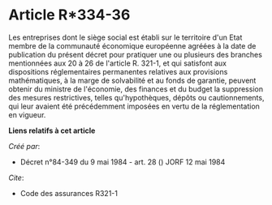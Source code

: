 # Article R*334-36

Les entreprises dont le siège social est établi sur le territoire d'un Etat membre de la communauté économique européenne
agréées à la date de publication du présent décret pour pratiquer une ou plusieurs des branches mentionnées aux 20 à 26 de
l'article R. 321-1, et qui satisfont aux dispositions réglementaires permanentes relatives aux provisions mathématiques, à la
marge de solvabilité et au fonds de garantie, peuvent obtenir du ministre de l'économie, des finances et du budget la
suppression des mesures restrictives, telles qu'hypothèques, dépôts ou cautionnements, qui leur avaient été précédemment
imposées en vertu de la réglementation en vigueur.

**Liens relatifs à cet article**

_Créé par_:

  - Décret n°84-349 du 9 mai 1984 - art. 28 () JORF 12 mai 1984

_Cite_:

  - Code des assurances R321-1
